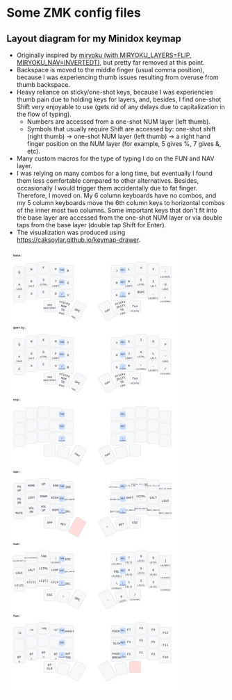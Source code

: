 # Some ZMK config files

## Layout diagram for my Minidox keymap

- Originally inspired by [miryoku (with MIRYOKU_LAYERS=FLIP, MIRYOKU_NAV=INVERTEDT)](https://github.com/manna-harbour/miryoku/blob/master/data/layers/miryoku-kle-reference-flip-invertedt.png), but pretty far removed at this point.
- Backspace is moved to the middle finger (usual comma position), because I was experiencing thumb issues resulting from overuse from thumb backspace.
- Heavy reliance on sticky/one-shot keys, because I was experiencies thumb pain due to holding keys for layers, and, besides, I find one-shot Shift very enjoyable to use (gets rid of any delays due to capitalization in the flow of typing).
    * Numbers are accessed from a one-shot NUM layer (left thumb).
    * Symbols that usually require Shift are accessed by: one-shot shift (right thumb) -> one-shot NUM layer (left thumb) -> a right hand finger position on the NUM layer (for example, 5 gives %, 7 gives &, etc).
- Many custom macros for the type of typing I do on the FUN and NAV layer.
- I was relying on many combos for a long time, but eventually I found them less comfortable compared to other alternatives. Besides, occasionally I would trigger them accidentally due to fat finger. Therefore, I moved on. My 6 column keyboards have no combos, and my 5 column keyboards move the 6th column keys to horizontal combos of the inner most two columns. Some important keys that don't fit into the base layer are accessed from the one-shot NUM layer or via double taps from the base layer (double tap Shift for Enter).
- The visualization was produced using <https://caksoylar.github.io/keymap-drawer>.

![Minidox keymap SVG](./minidox.svg)

